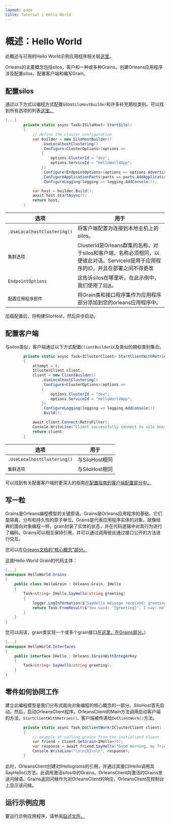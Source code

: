 ```yaml
---
layout: page
title: Tutorial 1 Hello World
---
```


# 概述：Hello World

此概述与可用的Hello World示例应用程序相关联[这里](https://github.com/dotnet/orleans/tree/master/Samples/2.0/HelloWorld)。

Orleans的主要概念包括silos，客户和一种或多种Grains。创建Orleans应用程序涉及配置silos，配置客户端和编写Grain。

## 配置silos

通过以下方式以编程方式配置silos`SiloHostBuilder`和许多补充期权类别。可以找到所有选项的列表[这里。](http://dotnet.github.io/orleans/Documentation/clusters_and_clients/configuration_guide/list_of_options_classes.html)

```csharp
[...]
        private static async Task<ISiloHost> StartSilo()
        {
            // define the cluster configuration
            var builder = new SiloHostBuilder()
                .UseLocalhostClustering()
                .Configure<ClusterOptions>(options =>
                {
                    options.ClusterId = "dev";
                    options.ServiceId = "HelloWorldApp";
                })
                .Configure<EndpointOptions>(options => options.AdvertisedIPAddress = IPAddress.Loopback)
                .ConfigureApplicationParts(parts => parts.AddApplicationPart(typeof(HelloGrain).Assembly).WithReferences())
                .ConfigureLogging(logging => logging.AddConsole());

            var host = builder.Build();
            await host.StartAsync();
            return host;
        }
```

| 选项 | 用于 |
| --- | --- |
| `.UseLocalhostClustering()` | 将客户端配置为连接到本地主机上的silos。 |
| `集群选项` | ClusterId是Orleans群集的名称，对于silos和客户端，名称必须相同，以便彼此对话。ServiceId是用于应用程序的ID，并且在部署之间不得更改 |
| `EndpointOptions` | 这告诉silos在哪里听。在此示例中，我们使用了`回送`。 |
| `配置应用程序部件` | 将Grain类和接口程序集作为应用程序部分添加到您的orleans应用程序中。 |

加载配置后，将构建SiloHost，然后异步启动。

## 配置客户端

与silos类似，客户端通过以下方式配置`ClientBuilder`以及类似的期权类别集合。

```csharp
        private static async Task<IClusterClient> StartClientWithRetries()
        {
            attempt = 0;
            IClusterClient client;
            client = new ClientBuilder()
                .UseLocalhostClustering()
                .Configure<ClusterOptions>(options =>
                {
                    options.ClusterId = "dev";
                    options.ServiceId = "HelloWorldApp";
                })
                .ConfigureLogging(logging => logging.AddConsole())
                .Build();

            await client.Connect(RetryFilter);
            Console.WriteLine("Client successfully connect to silo host");
            return client;
        }
```

| 选项 | 用于 |
| --- | --- |
| `.UseLocalhostClustering()` | 与SiloHost相同 |
| `集群选项` | 与SiloHost相同 |

可以找到有关配置客户端的更深入的指南[在配置指南的客户端配置部分中。](http://dotnet.github.io/orleans/Documentation/clusters_and_clients/configuration_guide/client_configuration.html)

## 写一粒

Grains是Orleans编程模型的关键原语。Grains是Orleans应用程序的基础，它们是隔离，分布和持久性的原子单位。Grains是代表应用程序实体的对象。就像经典的面向对象编程一样，grain封装了实体的状态，并在代码逻辑中对其行为进行了编码。Grains可以相互保持引用，并可以通过调用彼此通过接口公开的方法进行交互。

您可以在[Orleans文档的“核心概念”部分。](http://dotnet.github.io/orleans/Documentation/core_concepts/index.html)

这是Hello World Grain的代码主体：

```csharp
[...]
namespace HelloWorld.Grains
{
    public class HelloGrain : Orleans.Grain, IHello
    {
        Task<string> IHello.SayHello(string greeting)
        {
            logger.LogInformation($"SayHello message received: greeting = '{greeting}'");
            return Task.FromResult($"You said: '{greeting}', I say: Hello!");
        }
    }
}
```

您可以阅读，grain类实现一个或多个grain接口[在这里，在Grains部分。](http://dotnet.github.io/orleans/Documentation/grains/index.html)）

```csharp
[...]
namespace HelloWorld.Interfaces
{
    public interface IHello : Orleans.IGrainWithIntegerKey
    {
        Task<string> SayHello(string greeting);
    }
}
```

## 零件如何协同工作

建立此编程模型是我们分布式面向对象编程的核心概念的一部分。SiloHost首先启动。然后，启动OrleansClient程序。OrleansClient的Main方法调用启动客户端的方法，`StartClientWithRetries()。`客户端被传递给`DoClientWork()`方法。

```csharp
        private static async Task DoClientWork(IClusterClient client)
        {
            // example of calling grains from the initialized client
            var friend = client.GetGrain<IHello>(0);
            var response = await friend.SayHello("Good morning, my friend!");
            Console.WriteLine("\n\n{0}\n\n", response);
        }
```

此时，OrleansClient创建对IHellograins的引用，并通过其接口IHello调用其SayHello()方法。此调用激活silos中的Grains。OrleansClient向激活的Grains发送问候语。Grains返回问候作为对OrleansClient的响应，OrleansClient在控制台上显示该问候。

## 运行示例应用

要运行示例应用程序，请参阅[自述文件。](https://github.com/dotnet/orleans/tree/master/Samples/2.0/HelloWorld)
